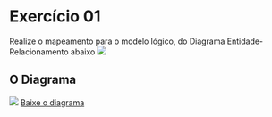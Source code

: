 <h1> Exercício 01 </h1>
<p>
  Realize o mapeamento para o modelo lógico, do Diagrama Entidade-Relacionamento abaixo
  <img src = "https://user-images.githubusercontent.com/59178745/200614738-7fde8191-780c-4818-bcdd-d178f2613a90.jpeg">
</p>
<h2> O Diagrama </h2>
<img src = "https://user-images.githubusercontent.com/59178745/200613364-4c02d624-fff4-4307-9dfc-30673b338790.png">
<a href = "https://github.com/josec-junior/UEPB/blob/main/BancoDeDadosI_2022.2/Exercicios/ModeloL%C3%B3gico/Exerc%C3%ADcio01/Exerc%C3%ADcio01_Empresa.brM3"> Baixe o diagrama </a>
